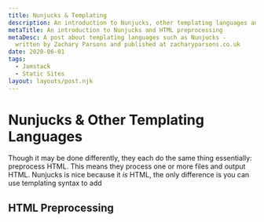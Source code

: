 ```yaml
---
title: Nunjucks & Templating
description: An introduction to Nunjucks, other templating languages and HTML preprocessing
metaTitle: An introduction to Nunjucks and HTML preprocessing
metaDesc: A post about templating languages such as Nunjucks -
  written by Zachary Parsons and published at zacharyparsons.co.uk
date: 2020-06-01
tags:
  - Jamstack
  - Static Sites
layout: layouts/post.njk
---
```


# Nunjucks & Other Templating Languages

Though it may be done differently, they each do the same thing essentially: preprocess HTML. This means they process one or more files and output HTML. Nunjucks is nice because it *is* HTML, the only difference is you can use templating syntax to add

## HTML Preprocessing


